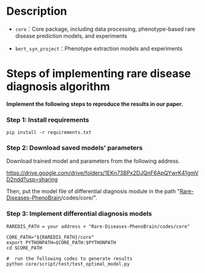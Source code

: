# Description
- `core`：Core package, including data processing, phenotype-based rare disease prediction models, and experiments

- `bert_syn_project`：Phenotype extraction models and experiments

  



# Steps of implementing rare disease diagnosis algorithm

#### Implement the following steps to reproduce the results in our paper.



### Step 1: Install requirements



```
pip install -r requirements.txt
```



### Step 2: Download saved models' parameters

Download  trained model and parameters from the following address.

https://drive.google.com/drive/folders/1EKn73BPx2DJQnF6ApQYwrK41gmVD2ndd?usp=sharing



Then, put the model file of differential diagnosis module in the path "[Rare-Diseases-PhenoBrain](https://github.com/xiaohaomao/Rare-Diseases-PhenoBrain)/codes/core/".





### Step 3: Implement differential diagnosis models 

```
RAREDIS_PATH = your address + "Rare-Diseases-PhenoBrain/codes/core"

CORE_PATH="${RAREDIS_PATH}/core"
export PYTHONPATH=$CORE_PATH:$PYTHONPATH
cd $CORE_PATH

#  run the following codes to generate results
python core/script/test/test_optimal_model.py
```





### 

